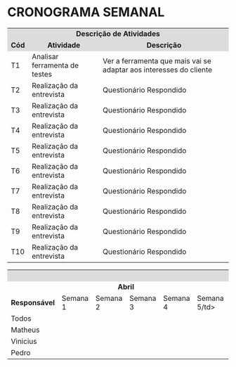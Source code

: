 # CRONOGRAMA SEMANAL

<table>
<tr>
<td colspan="30" bgcolor="#DCDCDC" align="center"><b>Descrição de Atividades</b></td>
</tr>
<tr>
<td colspan="4"  bgcolor="#DCDCDC" align="center"><b>Cód</b.</td>
<td colspan="4"  bgcolor="#DCDCDC" align="center"><b>Atividade</b></td>
<td colspan="4"  bgcolor="#DCDCDC" align="center"><b>Descrição</b></td>
</tr>
<tr>
<td colspan="4">T1</td>
<td colspan="4" >Analisar ferramenta de testes</td>
<td colspan="4">Ver a ferramenta que mais vai se adaptar aos interesses do cliente</td>
</tr>
<tr>
<td colspan="4">T2</td>
<td colspan="4" >Realização da entrevista</td>
<td colspan="4">Questionário Respondido</td>
</tr>
<tr>
<td colspan="4">T3</td>
<td colspan="4" >Realização da entrevista</td>
<td colspan="4">Questionário Respondido</td>
</tr>
<tr>
<td colspan="4">T4</td>
<td colspan="4" >Realização da entrevista</td>
<td colspan="4">Questionário Respondido</td>
</tr>
<tr>
<td colspan="4">T5</td>
<td colspan="4" >Realização da entrevista</td>
<td colspan="4">Questionário Respondido</td>
</tr>
<tr>
<td colspan="4">T6</td>
<td colspan="4" >Realização da entrevista</td>
<td colspan="4">Questionário Respondido</td>
</tr>
<tr>
<td colspan="4">T7</td>
<td colspan="4" >Realização da entrevista</td>
<td colspan="4">Questionário Respondido</td>
</tr>
<tr>
<td colspan="4">T8</td>
<td colspan="4" >Realização da entrevista</td>
<td colspan="4">Questionário Respondido</td>
</tr>
<tr>
<td colspan="4">T9</td>
<td colspan="4" >Realização da entrevista</td>
<td colspan="4">Questionário Respondido</td>
</tr>
<tr>
<td colspan="4">T10</td>
<td colspan="4" >Realização da entrevista</td>
<td colspan="4">Questionário Respondido</td>
</tr>
</table>

<table>
<tr>
  <td colspan="30" bgcolor="#DCDCDC" align="center"><b>CRONOGRAMA</td>
  </tr>
<tr>
   <td colspan="6"></td>
 <td colspan="4" ><center><b>Abril</b></center></td>
<td colspan="4"><center><b>Maio</b></center></td>
<td colspan="5"><center><b>Junho</b></center></td>
<td colspan="4"><center><b>Julho</b></center></td>
<td colspan="5"><center><b>Agosto</b></center></td>
  </tr>
<tr>
 <td colspan="6"><b>Responsável</b></td>
 <td >Semana 1</td>
 <td >Semana 2</td>
 <td >Semana 3</td>
 <td >Semana 4</td>
<td >Semana 5/td>
 <td >Semana 6</td>
 <td >Semana 7</td>
 <td >Semana 8</td>
<td >Semana 9</td>
 <td >Semana 10</td>
 <td >Semana 11</td>
 <td >Semana 12</td>
 <td >Semana 13</td>
<td >Semana 14</td>
 <td >Semana 15</td>
 <td >Semana 16</td>
 <td >Semana 17</td>
<td >Semana 18</td>
 <td >Semana 19</td>
 <td >Semana 20</td>
 <td >Semana 21</td>
 
 </tr>
<tr>
<td colspan="6">Todos</td>
<td colspan="1"></td>
<td colspan="1"></td>
<td colspan="1"></td>
<td colspan="1"></td>
<td colspan="1"></td>
<td colspan="1"></td>
<td colspan="1"></td>
<td colspan="1"></td>
<td colspan="1"></td>
<td colspan="1"></td>
<td colspan="1"></td>
<td colspan="1"></td>
<td colspan="1"></td>
<td colspan="1"></td>
<td colspan="1"></td>
<td colspan="1"></td>
<td colspan="1"></td>
<td colspan="1"></td>
<td colspan="1"></td>
<td colspan="1"></td>
<td colspan="1"></td>
<td colspan="1"></td>
</tr>
<tr>
<td colspan="6">Matheus</td>
<td colspan="1"></td>
<td colspan="1"></td>
<td colspan="1"></td>
<td colspan="1"></td>
<td colspan="1"></td>
<td colspan="1"></td>
<td colspan="1"></td>
<td colspan="1"></td>
<td colspan="1"></td>
<td colspan="1"></td>
<td colspan="1"></td>
<td colspan="1"></td>
<td colspan="1"></td>
<td colspan="1"></td>
<td colspan="1"></td>
<td colspan="1"></td>
<td colspan="1"></td>
<td colspan="1"></td>
<td colspan="1"></td>
<td colspan="1"></td>
<td colspan="1"></td>
<td colspan="1"></td>
</tr>
<tr>
<td colspan="6">Vinicius</td>
<td colspan="1"></td>
<td colspan="1"></td>
<td colspan="1"></td>
<td colspan="1"></td>
<td colspan="1"></td>
<td colspan="1"></td>
<td colspan="1"></td>
<td colspan="1"></td>
<td colspan="1"></td>
<td colspan="1"></td>
<td colspan="1"></td>
<td colspan="1"></td>
<td colspan="1"></td>
<td colspan="1"></td>
<td colspan="1"></td>
<td colspan="1"></td>
<td colspan="1"></td>
<td colspan="1"></td>
<td colspan="1"></td>
<td colspan="1"></td>
<td colspan="1"></td>
<td colspan="1"></td>
</tr>
<tr>
<td colspan="6">Pedro</td>
<td colspan="1"></td>
<td colspan="1"></td>
<td colspan="1"></td>
<td colspan="1"></td>
<td colspan="1"></td>
<td colspan="1"></td>
<td colspan="1"></td>
<td colspan="1"></td>
<td colspan="1"></td>
<td colspan="1"></td>
<td colspan="1"></td>
<td colspan="1"></td>
<td colspan="1"></td>
<td colspan="1"></td>
<td colspan="1"></td>
<td colspan="1"></td>
<td colspan="1"></td>
<td colspan="1"></td>
<td colspan="1"></td>
<td colspan="1"></td>
<td colspan="1"></td>
<td colspan="1"></td>

</tr>

</table>
